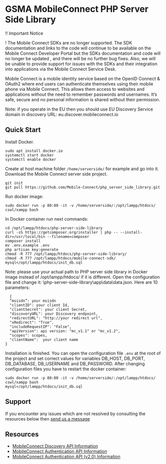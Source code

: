GSMA MobileConnect PHP Server Side Library
==============================================================================================================


!! Important Notice

! The Mobile Connect SDKs are no longer supported. The SDK documentation and links to the code will continue to be available on the Mobile Connect Developer Portal but the SDKs documentation and code will no longer be updated , and there will be no further bug fixes. Also, we will be unable to provide support for issues with the SDKs and their integration into applications via the Mobile Connect Service Desk.

Mobile Connect is a mobile identity service based on the OpenID Connect & OAuth2 where end users can authenticate themselves using their mobile phone via Mobile Connect. This allows them access to websites and applications without the need to remember passwords and usernames. It’s safe, secure and no personal information is shared without their permission.

Note: if you operate in the EU then you should use EU Discovery Service domain in discovery URL: eu.discover.mobileconnect.io

## Quick Start
Install Docker.
```posh
sudo apt install docker.io
systemctl start docker
systemctl enable docker
```
Create at host machine folder <code class="java-lang">/home/serverside/</code> for example and go into it.
Download the Mobile Connect server side project.
```posh
git init
git pull https://github.com/Mobile-Connect/php_server_side_library.git
```
Run docker image:
```posh
sudo docker run -p 80:80 -it -v /home/serverside/:/opt/lampp/htdocs/ cswl/xampp bash
```
In Docker container run next commands:
```posh
cd /opt/lampp/htdocs/php-server-side-library
curl -sS https://getcomposer.org/installer | php -- --install-dir=/usr/local/bin --filename=composer
composer install
mv .env.example .env
php artisan key:generate
chmod -R 777 /opt/lampp/htdocs/php-server-side-library/
chmod -R 777 /opt/lampp/htdocs/mobile-connect-sdk/
mysql</opt/lampp/htdocs/init_db.sql 
```
Note: please use your actual path to PHP server side library in Docker image instead of /opt/lampp/htdocs/ if it is different.
Open the configuration file and change it: \php-server-side-library\app\data\data.json.
Here are 10 parameters:
```posh
  {
  “msisdn”: your msisdn
  "clientID": your client Id,
  "clientSecret": your client Secret,
  "discoveryURL": your Discovery endpoint,
  "redirectURL": "http://your redirect url",
  "xRedirect": "True",
  "includeRequestIP": "False",
  "apiVersion": api version: "mc_v1.1" or "mc_v1.2",
  "scopes": scopes,
  "clientName":  your client name
}
```
Installation is finished.
You can open the configuration file <code class="java-lang">.env</code> at the root of the project and set correct values for variables DB_HOST, DB_PORT, DB_DATABASE, DB_USERNAME and DB_PASSWORD. 
After changing configuration files you have to restart the docker container:
```posh
sudo docker run -p 80:80 -it -v /home/serverside/:/opt/lampp/htdocs/ cswl/xampp bash
mysql</opt/lampp/htdocs/init_db.sql 
```

## Support

If you encounter any issues which are not resolved by consulting the resources below then [send us a message](https://developer.mobileconnect.io/content/contact-us)

## Resources

- [MobileConnect Discovery API Information](https://developer.mobileconnect.io/discovery-api)
- [MobileConnect Authentication API Information](https://developer.mobileconnect.io/mobile-connect-api)
- [MobileConnect Authentication API (v2.0) Information](https://developer.mobileconnect.io/mobile-connect-profile-v2-0)

